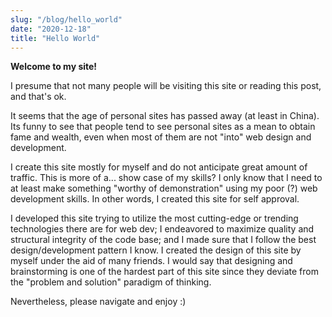 ```yaml
---
slug: "/blog/hello_world"
date: "2020-12-18"
title: "Hello World"
---
```


**Welcome to my site!**

I presume that not many people will be visiting this site or reading this post, and that's ok.

It seems that the age of personal sites has passed away (at least in China). Its funny to see that people tend to see personal sites as a mean to obtain fame and wealth, even when most of them are not "into" web design and development.

I create this site mostly for myself and do not anticipate great amount of traffic. This is more of a... show case of my skills? I only know that I need to at least make something "worthy of demonstration" using my poor (?) web development skills. In other words, I created this site for self approval.

I developed this site trying to utilize the most cutting-edge or trending technologies there are for web dev; I endeavored to maximize quality and structural integrity of the code base; and I made sure that I follow the best design/development pattern I know. I created the design of this site by myself under the aid of many friends. I would say that designing and brainstorming is one of the hardest part of this site since they deviate from the "problem and solution" paradigm of thinking.

Nevertheless, please navigate and enjoy :)
